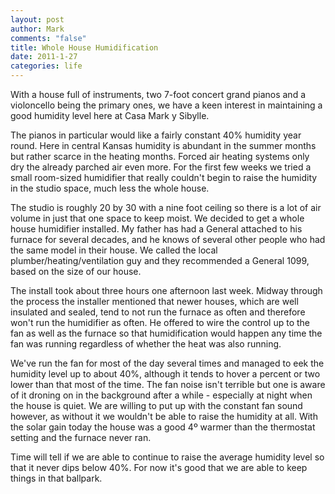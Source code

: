 ```yaml
--- 
layout: post
author: Mark
comments: "false"
title: Whole House Humidification
date: 2011-1-27
categories: life
---
```

With a house full of instruments, two 7-foot concert grand pianos and a violoncello being the primary ones, we have a keen interest in maintaining a good humidity level here at Casa Mark y Sibylle.

The pianos in particular would like a fairly constant 40% humidity year round. Here in central Kansas humidity is abundant in the summer months but rather scarce in the heating months. Forced air heating systems only dry the already parched air even more. For the first few weeks we tried a small room-sized humidifier that really couldn't begin to raise the humidity in the studio space, much less the whole house.

The studio is roughly 20 by 30 with a nine foot ceiling so there is a lot of air volume in just that one space to keep moist. We decided to get a whole house humidifier installed. My father has had a General attached to his furnace for several decades, and he knows of several other people who had the same model in their house. We called the local plumber/heating/ventilation guy and they recommended a General 1099, based on the size of our house.

The install took about three hours one afternoon last week. Midway through the process the installer mentioned that newer houses, which are well insulated and sealed, tend to not run the furnace as often and therefore won't run the humidifier as often. He offered to wire the control up to the fan as well as the furnace so that humidification would happen any time the fan was running regardless of whether the heat was also running.

We've run the fan for most of the day several times and managed to eek the humidity level up to about 40%, although it tends to hover a percent or two lower than that most of the time. The fan noise isn't terrible but one is aware of it droning on in the background after a while - especially at night when the house is quiet. We are willing to put up with the constant fan sound however, as without it we wouldn't be able to raise the humidity at all. With the solar gain today the house was a good 4º warmer than the thermostat setting and the furnace never ran.

Time will tell if we are able to continue to raise the average humidity level so that it never dips below 40%. For now it's good that we are able to keep things in that ballpark.

